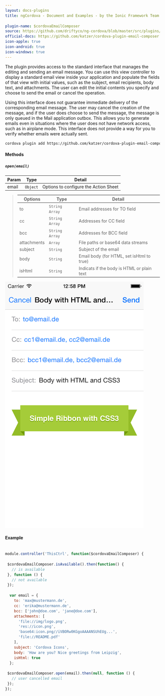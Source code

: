 ```yaml
---
layout: docs-plugins
title: ngCordova - Document and Examples - by the Ionic Framework Team

plugin-name: $cordovaEmailComposer
source: https://github.com/driftyco/ng-cordova/blob/master/src/plugins/emailComposer.js
official-docs: https://github.com/katzer/cordova-plugin-email-composer
icon-apple: true
icon-android: true
icon-windows: true
---
```



The plugin provides access to the standard interface that manages the editing and sending an email message. You can use this view controller to display a standard email view inside your application and populate the fields of that view with initial values, such as the subject, email recipients, body text, and attachments. The user can edit the initial contents you specify and choose to send the email or cancel the operation.

Using this interface does not guarantee immediate delivery of the corresponding email message. The user may cancel the creation of the message, and if the user does choose to send the message, the message is only queued in the Mail application outbox. This allows you to generate emails even in situations where the user does not have network access, such as in airplane mode. This interface does not provide a way for you to verify whether emails were actually sent.

```bash
cordova plugin add https://github.com/katzer/cordova-plugin-email-composer.git
```

#### Methods

##### `open(email)`

| Param        | Type           | Detail  |
| ------------ |----------------| --------|
| email        | `Object`      | Options to configure the Action Sheet |

> | Options     | Type           | Detail  |
> | ----------  | ---------------| --------|
> | to          | `String Array` | Email addresses for TO field |
> | cc          | `String Array` | Addresses for CC field |
> | bcc         | `String Array` | Addresses for BCC field |
> | attachments | `Array`        | File paths or base64 data streams |
> | subject     | `String`       | Subject of the email |
> | body        | `String`       | Email body (for HTML, set isHtml to true) |
> | isHtml      | `String`       | Indicats if the body is HTML or plain text |


![actionSheet-ios](emailComposer-ios.png)

#### Example

```javascript

module.controller('ThisCtrl', function($cordovaEmailComposer) {

 $cordovaEmailComposer.isAvailable().then(function() {
   // is available
 }, function () {
   // not available
 });

  var email = {
    to: 'max@mustermann.de',
    cc: 'erika@mustermann.de',
    bcc: ['john@doe.com', 'jane@doe.com'],
    attachments: [
      'file://img/logo.png',
      'res://icon.png',
      'base64:icon.png//iVBORw0KGgoAAAANSUhEUg...',
      'file://README.pdf'
    ],
    subject: 'Cordova Icons',
    body: 'How are you? Nice greetings from Leipzig',
    isHtml: true
  };

 $cordovaEmailComposer.open(email).then(null, function () {
   // user cancelled email
 });
});
```

